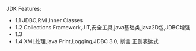 JDK Features:
-  1.1 JDBC,RMI,Inner Classes
-  1.2 Collections Framework,JIT,安全工具,java基础类,java2D包,JDBC增强
-  1.3 
-  1.4 XML处理,java Print,Logging,JDBC 3.0, 断言,正则表达式